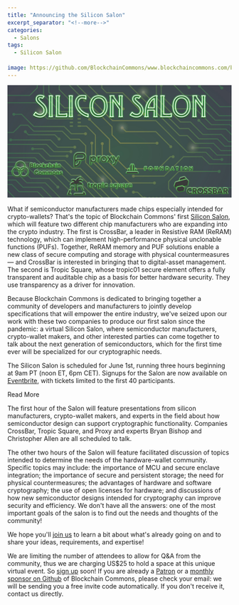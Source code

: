 ```yaml
---
title: "Announcing the Silicon Salon"
excerpt_separator: "<!--more-->"
categories:
  - Salons
tags:
  - Silicon Salon
  
image: https://github.com/BlockchainCommons/www.blockchaincommons.com/blob/master/images/silicon-salon.jpg
---
```


![](https://raw.githubusercontent.com/BlockchainCommons/www.blockchaincommons.com/master/images/silicon-salon.jpg)

What if semiconductor manufacturers made chips especially intended for crypto-wallets? That's the topic of Blockchain Commons' first [Silicon Salon](https://www.eventbrite.com/e/silicon-salon-hosted-by-blockchain-commons-tickets-338323152657), which will feature two different chip manufacturers who are expanding into the crypto industry. The first is CrossBar, a leader in Resistive RAM (ReRAM) technology, which can implement high-performance physical unclonable functions (PUFs). Together, ReRAM memory and PUF solutions enable a new class of secure computing and storage with physical countermeasures — and CrossBar is interested in bringing that to digital-asset management. The second is Tropic Square, whose tropic01 secure element offers a fully transparent and auditable chip as a basis for better hardware security. They use transparency as a driver for innovation.

Because Blockchain Commons is dedicated to bringing together a community of developers and manufacturers to jointly develop specifications that will empower the entire industry, we've seized upon our work with these two companies to produce our first salon since the pandemic: a virtual Silicon Salon, where semiconductor manufacturers, crypto-wallet makers, and other interested parties can come together to talk about the next generation of semiconductors, which for the first time ever will be specialized for our cryptographic needs.

The Silicon Salon is scheduled for June 1st, running three hours beginning at 9am PT (noon ET, 6pm CET). Signups for the Salon are now available on [Eventbrite](https://www.eventbrite.com/e/silicon-salon-hosted-by-blockchain-commons-tickets-338323152657), with tickets limited to the first 40 participants. 

<div class="bold--excerpt--node">Read More</div>

<!--more-->

The first hour of the Salon will feature presentations from silicon manufacturers, crypto-wallet makers, and experts in the field about how semiconductor design can support cryptographic functionality. Companies CrossBar, Tropic Square, and Proxy and experts Bryan Bishop and Christopher Allen are all scheduled to talk.

The other two hours of the Salon will feature facilitated discussion of topics intended to determine the needs of the hardware-wallet community. Specific topics may include: the importance of MCU and secure enclave integration; the importance of secure and persistent storage; the need for physical countermeasures; the advantages of hardware and software cryptography; the use of open licenses for hardware; and discussions of how new semiconductor designs intended for cryptography can improve security and efficiency. We don't have all the answers: one of the most important goals of the salon is to find out the needs and thoughts of the community!

We hope you'll [join us](https://www.eventbrite.com/e/silicon-salon-hosted-by-blockchain-commons-tickets-338323152657) to learn a bit about what's already going on and to share your ideas, requirements, and expertise!

We are limiting the number of attendees to allow for Q&A from the community, thus we are charging US$25 to hold a space at this unique virtual event. So [sign up](https://www.eventbrite.com/e/silicon-salon-hosted-by-blockchain-commons-tickets-338323152657) soon! If you are already a [Patron](https://www.blockchaincommons.com/sponsors.html) or a [monthly sponsor on Github](https://github.com/sponsors/BlockchainCommons) of Blockchain Commons, please check your email: we will be sending you a free invite code automatically. If you don't receive it, contact us directly.
